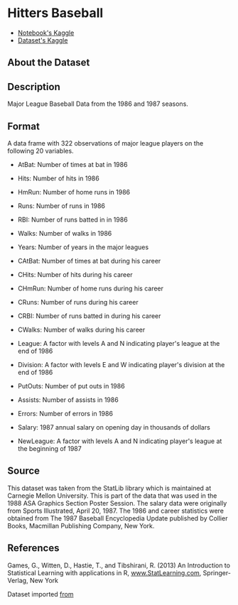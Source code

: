 # Hitters Baseball

- [Notebook's Kaggle](https://www.kaggle.com/d4rklucif3r/salary-eda-luciferml-plotly)
- [Dataset's Kaggle](https://www.kaggle.com/mathchi/hitters-baseball-data)

## About the Dataset

## Description

Major League Baseball Data from the 1986 and 1987 seasons.

## Format

A data frame with 322 observations of major league players on the following 20 variables.

- AtBat: Number of times at bat in 1986

- Hits: Number of hits in 1986

- HmRun: Number of home runs in 1986

- Runs: Number of runs in 1986

- RBI: Number of runs batted in in 1986

- Walks: Number of walks in 1986

- Years: Number of years in the major leagues

- CAtBat: Number of times at bat during his career

- CHits: Number of hits during his career

- CHmRun: Number of home runs during his career

- CRuns: Number of runs during his career

- CRBI: Number of runs batted in during his career

- CWalks: Number of walks during his career

- League: A factor with levels A and N indicating player's league at the end of 1986

- Division: A factor with levels E and W indicating player's division at the end of 1986

- PutOuts: Number of put outs in 1986

- Assists: Number of assists in 1986

- Errors: Number of errors in 1986

- Salary: 1987 annual salary on opening day in thousands of dollars

- NewLeague: A factor with levels A and N indicating player's league at the beginning of 1987

## Source

This dataset was taken from the StatLib library which is maintained at Carnegie Mellon University. This is part of the data that was used in the 1988 ASA Graphics Section Poster Session. The salary data were originally from Sports Illustrated, April 20, 1987. The 1986 and career statistics were obtained from The 1987 Baseball Encyclopedia Update published by Collier Books, Macmillan Publishing Company, New York.

## References

Games, G., Witten, D., Hastie, T., and Tibshirani, R. (2013) An Introduction to Statistical Learning with applications in R, www.StatLearning.com, Springer-Verlag, New York

Dataset imported [from](https://www.r-project.org)
